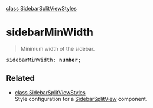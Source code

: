 [class SidebarSplitViewStyles](SidebarSplitViewStyles.md)

# sidebarMinWidth

> Minimum width of the sidebar.

<pre class="docgen_signature">sidebarMinWidth: <b>number</b>;</pre>

## Related

- [<!--{ref:class}-->class SidebarSplitViewStyles](SidebarSplitViewStyles.md) \
    Style configuration for a [SidebarSplitView](SidebarSplitView.md) component.
